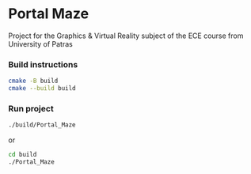 # Portal Maze

Project for the Graphics & Virtual Reality subject of the ECE course from University of Patras

### Build instructions

```bash
cmake -B build
cmake --build build
```

### Run project

```bash
./build/Portal_Maze
```

or

```bash
cd build
./Portal_Maze
```
